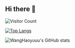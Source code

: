 ## Hi there 👋
![Visitor Count](https://profile-counter.glitch.me/WangHaoyuuu/count.svg)  

[![Top Langs](https://github-readme-stats.vercel.app/api/top-langs/?username=WangHaoyuuu)](https://github.com/WangHaoyuuu/github-readme-stats)

![WangHaoyuuu's GitHub stats](https://github-readme-stats.vercel.app/api?username=WangHaoyuuu&show_icons=true&theme=tokyonight)
<!--
**WangHaoyuuu/WangHaoyuuu** is a ✨ _special_ ✨ repository because its `README.md` (this file) appears on your GitHub profile.

Here are some ideas to get you started:

- 🔭 I’m currently working on ...
- 🌱 I’m currently learning ...
- 👯 I’m looking to collaborate on ...
- 🤔 I’m looking for help with ...
- 💬 Ask me about ...
- 📫 How to reach me: ...
- 😄 Pronouns: ...
- ⚡ Fun fact: ...
-->
